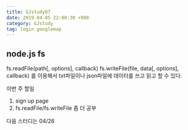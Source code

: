 ```yaml
---
title: GJstudy07
date: 2019-04-05 22:08:30 +900
category: GJstudy
tag: login googlemap
---
```

## node.js fs

fs.readFile(path[, options], callback)
fs.writeFile(file, data[, options], callback)
를 이용해서 txt파일이나 json파일에 데이터를 쓰고 읽고 할 수 있다.


이번 주 할일
1. sign up page
2. fs.readFile/fs.writeFile 좀 더 공부

다음 스터디는 04/26